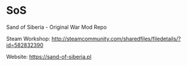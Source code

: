 # SoS
Sand of Siberia - Original War Mod Repo

Steam Workshop:
http://steamcommunity.com/sharedfiles/filedetails/?id=582832390

Website:
https://sand-of-siberia.pl
